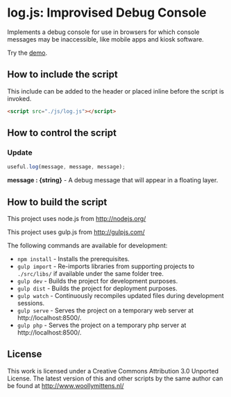 # log.js: Improvised Debug Console

Implements a debug console for use in browsers for which console messages may be inaccessible, like mobile apps and kiosk software.

Try the <a href="http://www.woollymittens.nl/default.php?url=useful-log">demo</a>.

## How to include the script

This include can be added to the header or placed inline before the script is invoked.

```html
<script src="./js/log.js"></script>
```

## How to control the script

### Update

```javascript
useful.log(message, message, message);
```

**message : {string}** - A debug message that will appear in a floating layer.

## How to build the script

This project uses node.js from http://nodejs.org/

This project uses gulp.js from http://gulpjs.com/

The following commands are available for development:
+ `npm install` - Installs the prerequisites.
+ `gulp import` - Re-imports libraries from supporting projects to `./src/libs/` if available under the same folder tree.
+ `gulp dev` - Builds the project for development purposes.
+ `gulp dist` - Builds the project for deployment purposes.
+ `gulp watch` - Continuously recompiles updated files during development sessions.
+ `gulp serve` - Serves the project on a temporary web server at http://localhost:8500/.
+ `gulp php` - Serves the project on a temporary php server at http://localhost:8500/.

## License

This work is licensed under a Creative Commons Attribution 3.0 Unported License. The latest version of this and other scripts by the same author can be found at http://www.woollymittens.nl/
